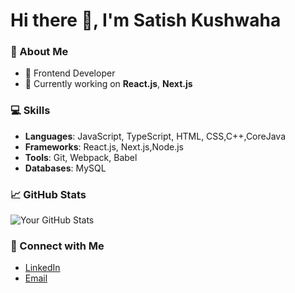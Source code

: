 # Hi there 👋, I'm Satish Kushwaha

### 🚀 About Me
- 💼 Frontend Developer
- 🌱 Currently working on **React.js**, **Next.js**


### 💻 Skills
- **Languages**: JavaScript, TypeScript, HTML, CSS,C++,CoreJava
- **Frameworks**: React.js, Next.js,Node.js
- **Tools**: Git, Webpack, Babel
- **Databases**: MySQL

### 📈 GitHub Stats
![Your GitHub Stats](https://github-readme-stats.vercel.app/api?username=your-username&show_icons=true&hide=issues)

### 🔗 Connect with Me
- [LinkedIn]([https://www.linkedin.com/in/your-profile/](https://www.linkedin.com/in/satish-kushawaha-38245a206/))
- [Email](mailto:satishkushawaha89@gmail.com)

